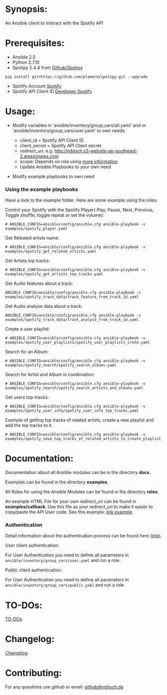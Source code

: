 # Synopsis:
An Ansible client to interact with the Spotify API

# Prerequisites:
* Ansible 2.5
* Python 2.7.10
* Spotipy 2.4.4 from [Github/Spotipy](https://github.com/plamere/spotipy)

`pip install git+https://github.com/plamere/spotipy.git --upgrade`

* Spotify Account [Spotify](https://spotify.com)
* Spotify API Client ID [Developer Spotify](https://developer.spotify.com/dashboard/login)

# Usage:

* Modify variables in 'ansible/inventory/group_vars/all.yaml' and or 'ansible/inventory/group_vars/user.yaml'  to own needs.
  - client_id = Spotify API Client ID
  - client_secret = Spotify API Client secret
  - redirect_uri: e.g. http://mbloch.s3-website-ap-southeast-2.amazonaws.com
  - scope: Depends on role using [more information](https://developer.spotify.com/web-api/using-scopes/)
  - Update Ansible Playbooks to your own need

* Modify example playbooks to own need

### Using the example playbooks

Have a look to the example folder. Here are some example using the roles:

Control your Spotify with the Spotify Player( Play, Pause, Next, Previous, Toggle shuffle, toggle repeat or set the volume):
```
# ANSIBLE_CONFIG=ansible/config/ansible.cfg ansible-playbook -v examples/spotify_player.yaml
```

Get Releated artists name:
```
# ANSIBLE_CONFIG=ansible/config/ansible.cfg ansible-playbook -v examples/spotify_get_related_artists.yaml
```

Get Artists top tracks:
```
# ANSIBLE_CONFIG=ansible/config/ansible.cfg ansible-playbook -v examples/spotify_get_artists_top_tracks.yaml
```

Get Audio features about a track:
```
ANSIBLE_CONFIG=ansible/config/ansible.cfg ansible-playbook -v examples/spotify_track_data/track_feature_from_track_id.yaml
```

Get Audio analyse data about a track:
```
ANSIBLE_CONFIG=ansible/config/ansible.cfg ansible-playbook -v examples/spotify_track_data/track_analyse_from_track_id.yaml
```
Create a user playlist:
```
# ANSIBLE_CONFIG=ansible/config/ansible.cfg ansible-playbook -v examples/spotify_user_playlists/spotify_user_playlists_crete.yaml
```

Search for an Album:
```
# ANSIBLE_CONFIG=ansible/config/ansible.cfg ansible-playbook -v examples/spotify_search/spotify_search_albums.yaml
```

Search for Artist and Album in combination:
```
# ANSIBLE_CONFIG=ansible/config/ansible.cfg ansible-playbook -v examples/spotify_search/spotify_search_artists_and_albums.yaml
```

Get users top-tracks:
```
# ANSIBLE_CONFIG=ansible/config/ansible.cfg ansible-playbook -v examples/spotify_user_info/spotify_user_info_top_tracks.yaml
```

Example of getting top tracks of related artists, create a new playlist and add the top tracks to it.
```
# ANSIBLE_CONFIG=ansible/config/ansible.cfg ansible-playbook -v examples/spotify_save_top_tracks_of_related_artists_to_create_playlist.yaml
```

# Documentation:
Documentation about all Ansible modules can be in the directory **docs**.

Examples can be found in the directory **examples**.

All Roles for using the Ansible Modules can be found in the directory **roles**.

An example HTML File for your own redirect_uri can be found in **examples/callback**. Use this file as your redirect_uri to make it easier to copy/paste the API User code. See this example: [link example](http://mbloch.s3-website-ap-southeast-2.amazonaws.com/?code=AQDFYVg0pC7YF4rZ1bMApVXNrhbjQn9QPJWRJxs6HmE8eksQgZpyXdKiQIXHgN_5j7lfE6BEZ_asdfasfdMo4Ps0fwep98GZvcvbczvasdfQOPNLx71mA0bmlA3IveCmKLs61qIO_OjAYa8P8a4DSKdtN123123123s6cGCRZ_JElumBELi-aa6e0QQ5hsEX5s1Md9OTf2tO_n5Wy7MUXP-jJBwMUNLUSeP_KG09LCaokpUHXtN5D__-q-S9NJbmYFiCrd8M6J9Cv6EzxcvzxcvzxcvLc8CeCCeQSAuJnl7ZaYY9DYNlZyvYOaoCXM2Ooo7NEtXxvLG-suC3hiMq-siK0hntGbG_1yRWa1jtGAdHOp-Nst9xEMKxvnOKtwOnq_g1Pd7asdfasdft_nioWT9KRL8ooIw2hwSrzhAG4L0y79vu9_KI1mGvQPaYpwQ).

### Authentication

Detail information about the authentication process can be found here [(link)](https://pillpall.github.io/ansible/2018/04/28/Use-Ansible-to-automate-Spotify-part-I.html).

User client authentication:

 For User Authentication you need to define all parameters in `ansible/inventory/group_vars/user.yaml` and run a role.


Public client authentication:

 For User Authentication you need to define all parameters in `ansible/inventory/group_vars/public.yaml` and run a role.


# TO-DOs:
[TO-DOs](./TODO.md)

# Changelog:
[Changelog](./CHANGELOG.md)

# Contributing:
For any questions use github or email: github@mbloch.de
